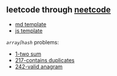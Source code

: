 leetcode through [neetcode](https://neetcode.io)
---
- [md template](./0_leetcode-problem_template.md)
- [js template](./0_leetcode-problem_template.js)

*`array`*/*`hash`* problems:
- [1-two sum](./1_two-sum.md)
- [217-contains duplicates](./217_contains-duplicates.md)
- [242-valid anagram](./242_valid-anagram.md)